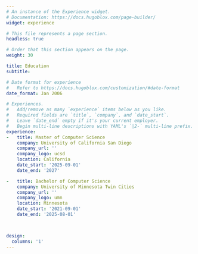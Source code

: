 ```yaml
---
# An instance of the Experience widget.
# Documentation: https://docs.hugoblox.com/page-builder/
widget: experience

# This file represents a page section.
headless: true

# Order that this section appears on the page.
weight: 30

title: Education
subtitle:

# Date format for experience
#   Refer to https://docs.hugoblox.com/customization/#date-format
date_format: Jan 2006

# Experiences.
#   Add/remove as many `experience` items below as you like.
#   Required fields are `title`, `company`, and `date_start`.
#   Leave `date_end` empty if it's your current employer.
#   Begin multi-line descriptions with YAML's `|2-` multi-line prefix.
experience:
-   title: Master of Computer Science
    company: University of California San Diego
    company_url: ''
    company_logo: ucsd
    location: California
    date_start: '2025-09-01'
    date_end: '2027'

-   title: Bachelor of Computer Science
    company: University of Minnesota Twin Cities
    company_url: ''
    company_logo: umn
    location: Minnesota
    date_start: '2021-09-01'
    date_end: '2025-08-01'

  

design:
  columns: '1'
---
```

